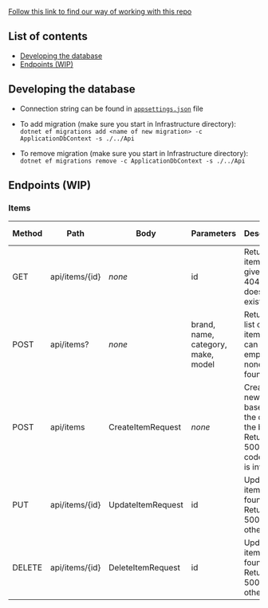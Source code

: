 [Follow this link to find our way of working with this repo](https://www.atlassian.com/git/tutorials/comparing-workflows/gitflow-workflow)

## List of contents
* [Developing the database](#developing-the-database)
* [Endpoints (WIP)](#endpoints-wip)

## Developing the database

- Connection string can be found in [`appsettings.json`](./src/Api/appsettings.json) file

- To add migration (make sure you start in Infrastructure directory): <br>
``dotnet ef migrations add <name of new migration> -c ApplicationDbContext -s ./../Api`` <br> 

- To remove migration (make sure you start in Infrastructure directory): <br>
`dotnet ef migrations remove -c ApplicationDbContext -s ./../Api` 

## Endpoints (WIP)

### Items
| Method | Path           | Body       | Parameters | Description                                                 | Possible responses | Who can access |
|--------|----------------|------------|------------|-------------------------------------------------------------|--------------------|----------------|
| GET    | api/items/{id} | *none* | id       | Returns an item with given id or 404 if item doesn't exist. | ItemObject, 404    | everyone       |
| POST   | api/items?     | *none* | brand, name, category, make, model | Returns a list of items. List can be empty if none is found. | ItemObject[] | everyone |
| POST   | api/items      | CreateItemRequest | *none* | Creates a new item based on the data in the body. Returns 500 error code if data is invalid. | 200, 500 | admin |
| PUT    | api/items/{id} | UpdateItemRequest | id | Updates an item if found. Returns 500 otherwise. | 200, 500 | admin |
| DELETE | api/items/{id} | DeleteItemRequest | id | Updates an item if found. Returns 500 otherwise. | 200, 500 | admin |
